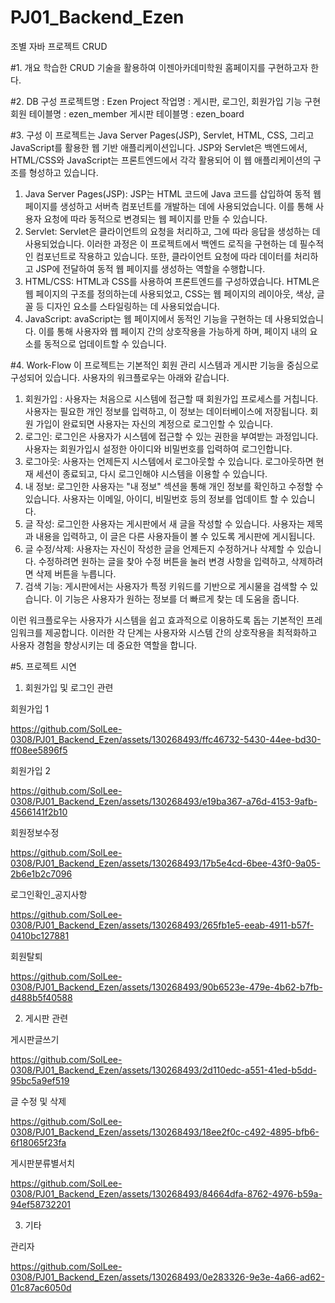 # PJ01_Backend_Ezen

조별 자바 프로젝트 CRUD



#1. 개요
학습한  CRUD 기술을 활용하여 이젠아카데미학원 홈페이지를 구현하고자 한다.





#2. DB 구성
프로젝트명 : Ezen Project 
작업명 : 게시판, 로그인, 회원가입 기능 구현
회원 테이블명 : ezen_member
게시판 테이블명 : ezen_board





#3. 구성
이 프로젝트는  Java Server Pages(JSP), Servlet, HTML, CSS, 그리고 JavaScript를 활용한 웹 기반 애플리케이션입니다. JSP와 Servlet은 백엔드에서, HTML/CSS와 JavaScript는 프론트엔드에서 각각 활용되어 이 웹 애플리케이션의 구조를 형성하고 있습니다.

1)   Java Server Pages(JSP): JSP는 HTML 코드에 Java 코드를 삽입하여 동적 웹 페이지를 생성하고 서버측 컴포넌트를 개발하는 데에 사용되었습니다. 이를 통해 사용자 요청에 따라 동적으로 변경되는 웹 페이지를 만들 수 있습니다.
2)   Servlet: Servlet은 클라이언트의 요청을 처리하고, 그에 따라 응답을 생성하는 데 사용되었습니다. 이러한 과정은 이 프로젝트에서 백엔드 로직을 구현하는 데 필수적인 컴포넌트로 작용하고 있습니다. 또한, 클라이언트 요청에 따라 데이터를 처리하고 JSP에 전달하여 동적 웹 페이지를 생성하는 역할을 수행합니다.
3)   HTML/CSS: HTML과 CSS를 사용하여 프론트엔드를 구성하였습니다. HTML은 웹 페이지의 구조를 정의하는데 사용되었고, CSS는 웹 페이지의 레이아웃, 색상, 글꼴 등 디자인 요소를 스타일링하는 데 사용되었습니다.
4)   JavaScript: avaScript는 웹 페이지에서 동적인 기능을 구현하는 데 사용되었습니다. 이를 통해 사용자와 웹 페이지 간의 상호작용을 가능하게 하며, 페이지 내의 요소를 동적으로 업데이트할 수 있습니다.





#4. Work-Flow
이 프로젝트는 기본적인 회원 관리 시스템과 게시판 기능을 중심으로 구성되어 있습니다. 사용자의 워크플로우는 아래와 같습니다.

1)   회원가입 :  사용자는 처음으로 시스템에 접근할 때 회원가입 프로세스를 거칩니다. 사용자는 필요한 개인 정보를 입력하고, 이 정보는 데이터베이스에 저장됩니다. 회원 가입이 완료되면 사용자는 자신의 계정으로 로그인할 수 있습니다.
2)   로그인:  로그인은 사용자가 시스템에 접근할 수 있는 권한을 부여받는 과정입니다. 사용자는 회원가입시 설정한 아이디와 비밀번호를 입력하여 로그인합니다.
3)   로그아웃:  사용자는 언제든지 시스템에서 로그아웃할 수 있습니다. 로그아웃하면 현재 세션이 종료되고, 다시 로그인해야 시스템을 이용할 수 있습니다.
4)   내 정보:  로그인한 사용자는 "내 정보" 섹션을 통해 개인 정보를 확인하고 수정할 수 있습니다. 사용자는 이메일, 아이디, 비밀번호 등의 정보를 업데이트 할 수 있습니다.
5)   글 작성:  로그인한 사용자는 게시판에서 새 글을 작성할 수 있습니다. 사용자는 제목과 내용을 입력하고, 이 글은 다른 사용자들이 볼 수 있도록 게시판에 게시됩니다.
6)   글 수정/삭제:  사용자는 자신이 작성한 글을 언제든지 수정하거나 삭제할 수 있습니다. 수정하려면 원하는 글을 찾아 수정 버튼을 눌러 변경 사항을 입력하고, 삭제하려면 삭제 버튼을 누릅니다.
7)   검색 기능: 게시판에서는 사용자가 특정 키워드를 기반으로 게시물을 검색할 수 있습니다. 이 기능은 사용자가 원하는 정보를 더 빠르게 찾는 데 도움을 줍니다.

이런 워크플로우는 사용자가 시스템을 쉽고 효과적으로 이용하도록 돕는 기본적인 프레임워크를 제공합니다. 이러한 각 단계는 사용자와 시스템 간의 상호작용을 최적화하고 사용자 경험을 향상시키는 데 중요한 역할을 합니다.





#5. 프로젝트 시연
1. 회원가입 및 로그인 관련

회원가입 1

https://github.com/SolLee-0308/PJ01_Backend_Ezen/assets/130268493/ffc46732-5430-44ee-bd30-ff08ee5896f5




회원가입 2

https://github.com/SolLee-0308/PJ01_Backend_Ezen/assets/130268493/e19ba367-a76d-4153-9afb-4566141f2b10




회원정보수정

https://github.com/SolLee-0308/PJ01_Backend_Ezen/assets/130268493/17b5e4cd-6bee-43f0-9a05-2b6e1b2c7096





로그인확인_공지사항

https://github.com/SolLee-0308/PJ01_Backend_Ezen/assets/130268493/265fb1e5-eeab-4911-b57f-0410bc127881





회원탈퇴

https://github.com/SolLee-0308/PJ01_Backend_Ezen/assets/130268493/90b6523e-479e-4b62-b7fb-d488b5f40588








2. 게시판 관련

게시판글쓰기

https://github.com/SolLee-0308/PJ01_Backend_Ezen/assets/130268493/2d110edc-a551-41ed-b5dd-95bc5a9ef519





글 수정 및 삭제

https://github.com/SolLee-0308/PJ01_Backend_Ezen/assets/130268493/18ee2f0c-c492-4895-bfb6-6f18065f23fa





게시판분류별서치

https://github.com/SolLee-0308/PJ01_Backend_Ezen/assets/130268493/84664dfa-8762-4976-b59a-94ef58732201








3. 기타

관리자

https://github.com/SolLee-0308/PJ01_Backend_Ezen/assets/130268493/0e283326-9e3e-4a66-ad62-01c87ac6050d









